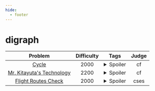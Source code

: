 ```yaml
--- 
hide:
  - footer
---
```

# digraph

| Problem | Difficulty | Tags | Judge | 
| :-----: | :----: | :----: | :----: | 
|[Cycle](https://codeforces.com/contest/117/problem/c)|2000|<details> <summary>Spoiler</summary> <ul><li>digraph</li></ul> </details>|cf|
|[Mr. Kitayuta's Technology](https://codeforces.com/contest/505/problem/D)|2200|<details> <summary>Spoiler</summary> <ul><li>digraph</li></ul> </details>|cf|
|[Flight Routes Check ](https://cses.fi/problemset/task/1682)|2000|<details> <summary>Spoiler</summary> <ul><li>digraph</li></ul> </details>|cses|
